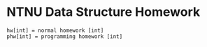 # NTNU Data Structure Homework 

```
hw[int] = normal homework [int]
phw[int] = programming homework [int]
```